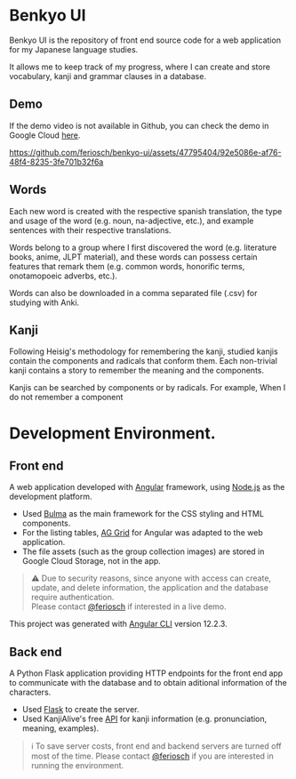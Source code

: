 # Benkyo UI

Benkyo UI is the repository of front end source code for a web application for my Japanese language studies.

It allows me to keep track of my progress, where I can create and store vocabulary, kanji and grammar clauses in a database.

## Demo

If the demo video is not available in Github, you can check the demo in Google Cloud [here](https://storage.googleapis.com/benkyo/github/demo1.mp4).

https://github.com/feriosch/benkyo-ui/assets/47795404/92e5086e-af76-48f4-8235-3fe701b32f6a

## Words

Each new word is created with the respective spanish translation, the type and usage of the word (e.g. noun, na-adjective, etc.), and example sentences with their respective translations.

Words belong to a group where I first discovered the word (e.g. literature books, anime, JLPT material), and these words can possess certain features that remark them (e.g. common words, honorific terms, onotamopoeic adverbs, etc.).

Words can also be downloaded in a comma separated file (.csv) for studying with Anki.

## Kanji

Following Heisig's methodology for remembering the kanji, studied kanjis contain the components and radicals that conform them. Each non-trivial kanji contains a story to remember the meaning and the components.

Kanjis can be searched by components or by radicals. For example, When I do not remember a component

# Development Environment.

## Front end

A web application developed with [Angular](https://angular.io/guide/what-is-angular) framework, using [Node.js](https://nodejs.org/en/about) as the development platform.

- Used [Bulma](https://bulma.io/) as the main framework for the CSS styling and HTML components.
- For the listing tables, [AG Grid](https://www.ag-grid.com/) for Angular was adapted to the web application.
- The file assets (such as the group collection images) are stored in Google Cloud Storage, not in the app.

> ⚠️ Due to security reasons, since anyone with access can create, update, and delete information, the application and the database require authentication.  
> Please contact [@feriosch](https://github.com/feriosch) if interested in a live demo.

This project was generated with [Angular CLI](https://github.com/angular/angular-cli) version 12.2.3.

## Back end

A Python Flask application providing HTTP endpoints for the front end app to communicate with the database and to obtain aditional information of the characters.

- Used [Flask](https://flask.palletsprojects.com/en/2.0.x/) to create the server.
- Used KanjiAlive's free [API](https://rapidapi.com/KanjiAlive/api/learn-to-read-and-write-japanese-kanji/details) for kanji information (e.g. pronunciation, meaning, examples).

> ℹ️ To save server costs, front end and backend servers are turned off most of the time.
> Please contact [@feriosch](https://github.com/feriosch) if you are interested in running the environment.

